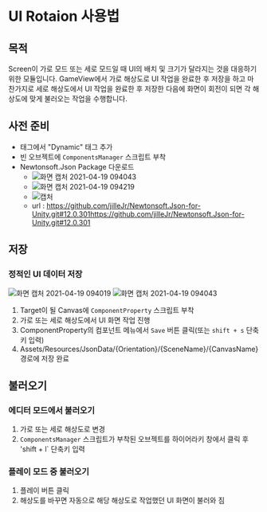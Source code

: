 # UI Rotaion 사용법 
## 목적
Screen이 가로 모드 또는 세로 모드일 때 UI의 배치 및 크기가 달라지는 것을 대응하기 위한 모듈입니다.
GameView에서 가로 해상도로 UI 작업을 완료한 후 저장을 하고 마찬가지로 세로 해상도에서 UI 작업을 완료한 후 저장한 다음에
화면이 회전이 되면 각 해상도에 맞게 불러오는 작업을 수행합니다.

## 사전 준비
- 태그에서 "Dynamic" 태그 추가
- 빈 오브젝트에 `ComponentsManager` 스크립트 부착
- Newtonsoft.Json Package 다운로드
  - ![화면 캡처 2021-04-19 094043](https://user-images.githubusercontent.com/75019048/115168480-05860400-a0f6-11eb-8831-ee4648696bbc.jpg)
  - ![화면 캡처 2021-04-19 094219](https://user-images.githubusercontent.com/75019048/115168446-de2f3700-a0f5-11eb-8c93-8c7c3fd9e470.jpg)
  - ![캡처](https://user-images.githubusercontent.com/75019048/115168509-25b5c300-a0f6-11eb-9a86-4610d9ce7048.PNG)
  - url : https://github.com/jilleJr/Newtonsoft.Json-for-Unity.git#12.0.301https://github.com/jilleJr/Newtonsoft.Json-for-Unity.git#12.0.301

## 저장
### 정적인 UI 데이터 저장
![화면 캡처 2021-04-19 094019](https://user-images.githubusercontent.com/75019048/115168546-4bdb6300-a0f6-11eb-9620-34770eb8886f.jpg)
![화면 캡처 2021-04-19 094043](https://user-images.githubusercontent.com/75019048/115168549-4da52680-a0f6-11eb-9644-b65024b0d5c2.jpg)
1. Target이 될 Canvas에 `ComponentProperty` 스크립트 부착
2. 가로 또는 세로 해상도에서 UI 화면 작업 진행
3. ComponentProperty의 컴포넌트 메뉴에서 `Save` 버튼 클릭(또는 `shift + s` 단축키 입력)
4. Assets/Resources/JsonData/{Orientation}/{SceneName}/{CanvasName} 경로에 저장 완료

## 불러오기
### 에디터 모드에서 불러오기
1. 가로 또는 세로 해상도로 변경
2. `ComponentsManager` 스크립트가 부착된 오브젝트를 하이어라키 창에서 클릭 후 'shift + l` 단축키 입력
### 플레이 모드 중 불러오기
1. 플레이 버튼 클릭
2. 해상도를 바꾸면 자동으로 해당 해상도로 작업했던 UI 화면이 불러와 짐
